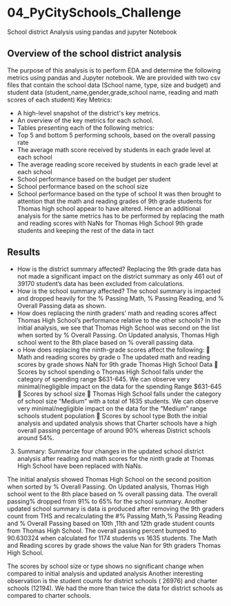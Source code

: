 # 04_PyCitySchools_Challenge
School district Analysis using pandas and jupyter Notebook
## Overview of the school district analysis
The purpose of this analysis is to perform EDA and  determine the following metrics using pandas and Jupyter notebook. 
We are provided with two csv files that contain the school data (School name, type, size and budget) and student data (student_name,gender,grade,school name, reading and math scores of each student)
Key Metrics:
- A high-level snapshot of the district's key metrics.
- An overview of the key metrics for each school.
- Tables presenting each of the following metrics:
- Top 5 and bottom 5 performing schools, based on the overall passing rate
- The average math score received by students in each grade level at each school
- The average reading score received by students in each grade level at each school
- School performance based on the budget per student
- School performance based on the school size 
- School performance based on the type of school
It was then brought to attention that the math and reading grades of 9th grade students for Thomas high school appear to have altered. Hence an additional analysis for the same metrics has to be performed by replacing the math and reading scores with NaNs for Thomas High School 9th grade students and keeping the rest of the data in tact
## Results
- How is the district summary affected?
Replacing the 9th grade data has not made a significant impact on the district summary as only 461 out of 39170 student’s data has been excluded from calculations.
- How is the school summary affected?
The school summary is impacted  and dropped heavily for the % Passing Math, % Passing Reading, and % Overall Passing data  as shown.
- How does replacing the ninth graders’ math and reading scores affect Thomas High School’s performance relative to the other schools?
In the initial analysis, we see that Thomas High School was second on the list when sorted by % Overall Passing. On Updated analysis, Thomas High school went to the 8th place based on % overall passing data.
- o	How does replacing the ninth-grade scores affect the following:
	Math and reading scores by grade
o	The updated math and reading scores by grade  shows NaN for 9th grade Thomas High School Data
	Scores by school spending
o	Thomas High School falls under the category of spending range $631-645. We can observe very minimal/negligible impact on the data for the spending Range $631-645
	Scores by school size
	Thomas High School falls under the category of  school size “Medium” with a total of 1635 students. We can observe very minimal/negligible impact on the data for the “Medium” range schools student population
	Scores by school type
Both the initial analysis and updated analysis shows that Charter schools have a high overall passing percentage of around 90% whereas District schools around 54%.

3.	Summary: Summarize four changes in the updated school district analysis after reading and math scores for the ninth grade at Thomas High School have been replaced with NaNs.

The initial analysis showed  Thomas High School on the  second position when sorted by % Overall Passing. On Updated analysis, Thomas High school went to the 8th place based on % overall passing data. The overall passing% dropped from 91% to 65% for the school summary.
Another updated school summary is data is produced after removing the 9th graders count from THS and recalculating the #% Passing Math,% Passing Reading and % Overall Passing based on 10th ,11th and 12th grade student counts from Thomas High School. The overall passing percent bumped to 90.630324 when calculated for 1174 students vs 1635 students.
The Math and Reading scores by grade shows the value Nan for 9th graders Thomas High School.

The scores by school size or type shows no significant change when compared to initial analysis and updated analysis
 Another  interesting observation is the student counts for district schools ( 26976) and charter schools (12194). We had the more than twice the data for district schools as compared to charter schools.


